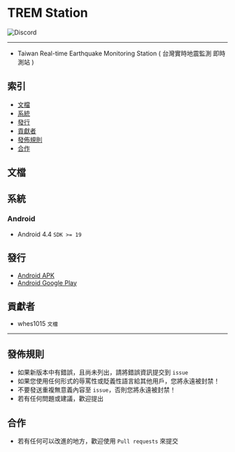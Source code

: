 # TREM Station
<img alt="Discord" src="https://img.shields.io/discord/926545182407688273">

------

- Taiwan Real-time Earthquake Monitoring Station ( 台灣實時地震監測 即時測站 )

## 索引
- [文檔](#文檔)
- [系統](#系統)
- [發行](#發行)
- [貢獻者](#貢獻者)
- [發佈規則](#發佈規則)
- [合作](#合作)

## 文檔

## 系統
### Android
- Android 4.4 `SDK >= 19`

## 發行
- [Android APK]()
- [Android Google Play](https://play.google.com/store/apps/details?id=com.exptech.tw.trem)

## 貢獻者
- whes1015 `文檔`

------

## 發佈規則
- 如果新版本中有錯誤，且尚未列出，請將錯誤資訊提交到 ```issue```
- 如果您使用任何形式的辱罵性或貶義性語言給其他用戶，您將永遠被封禁！
- 不要發送重複無意義內容至 ```issue```，否則您將永遠被封禁！
- 若有任何問題或建議，歡迎提出

## 合作
- 若有任何可以改進的地方，歡迎使用 ```Pull requests``` 來提交
